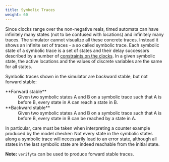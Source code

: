 ```yaml
---
title: Symbolic Traces
weight: 60
---
```


Since clocks range over the non-negative reals, timed automata can have infinitely many states (not to be confused with locations) and infinitely many traces. The simulator cannot visualize all these concrete traces. Instead it shows an infinite set of traces - a so called symbolic trace. Each symbolic state of a symbolic trace is a set of states and their delay successors described by a number of [constraints on the clocks](../variables/). In a given symbolic state, the active locations and the values of discrete variables are the same for all states.

Symbolic traces shown in the simulator are backward stable, but not forward stable:

<dl>

<dt>**Forward stable**</dt>

<dd>Given two symbolic states A and B on a symbolic trace such that A is before B, every state in A can reach a state in B.</dd>

<dt>**Backward stable**</dt>

<dd>Given two symbolic states A and B on a symbolic trace such that A is before B, every state in B can be reached by a state in A.</dd>

</dl>

In particular, care must be taken when interpreting a counter example produced by the model checker: Not every state in the symbolic states along a symbolic trace will necessarily lead to an error state, although all states in the last symbolic state are indeed reachable from the initial state.

**Note:** `verifyta` can be used to produce forward stable traces.